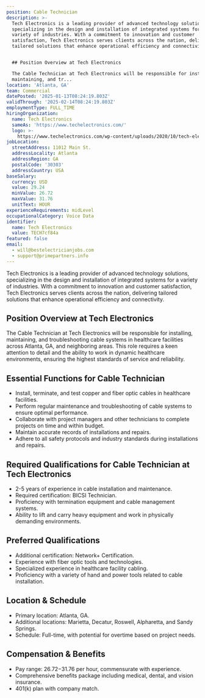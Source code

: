 ```yaml
---
position: Cable Technician
description: >-
  Tech Electronics is a leading provider of advanced technology solutions,
  specializing in the design and installation of integrated systems for a
  variety of industries. With a commitment to innovation and customer
  satisfaction, Tech Electronics serves clients across the nation, delivering
  tailored solutions that enhance operational efficiency and connectivity.


  ## Position Overview at Tech Electronics

  The Cable Technician at Tech Electronics will be responsible for installing,
  maintaining, and tr...
location: 'Atlanta, GA'
team: Commercial
datePosted: '2025-01-13T08:24:19.803Z'
validThrough: '2025-02-14T08:24:19.803Z'
employmentType: FULL_TIME
hiringOrganization:
  name: Tech Electronics
  sameAs: 'https://www.techelectronics.com/'
  logo: >-
    https://www.techelectronics.com/wp-content/uploads/2020/10/tech-electronics-logo.png
jobLocation:
  streetAddress: 11012 Main St.
  addressLocality: Atlanta
  addressRegion: GA
  postalCode: '30303'
  addressCountry: USA
baseSalary:
  currency: USD
  value: 29.24
  minValue: 26.72
  maxValue: 31.76
  unitText: HOUR
experienceRequirements: midLevel
occupationalCategory: Voice Data
identifier:
  name: Tech Electronics
  value: TECH7cf84a
featured: false
email:
  - will@bestelectricianjobs.com
  - support@primepartners.info
---
```




Tech Electronics is a leading provider of advanced technology solutions, specializing in the design and installation of integrated systems for a variety of industries. With a commitment to innovation and customer satisfaction, Tech Electronics serves clients across the nation, delivering tailored solutions that enhance operational efficiency and connectivity.

## Position Overview at Tech Electronics
The Cable Technician at Tech Electronics will be responsible for installing, maintaining, and troubleshooting cable systems in healthcare facilities across Atlanta, GA, and neighboring areas. This role requires a keen attention to detail and the ability to work in dynamic healthcare environments, ensuring the highest standards of service and reliability.

## Essential Functions for Cable Technician
- Install, terminate, and test copper and fiber optic cables in healthcare facilities.
- Perform regular maintenance and troubleshooting of cable systems to ensure optimal performance.
- Collaborate with project managers and other technicians to complete projects on time and within budget.
- Maintain accurate records of installations and repairs.
- Adhere to all safety protocols and industry standards during installations and repairs.

## Required Qualifications for Cable Technician at Tech Electronics
- 2-5 years of experience in cable installation and maintenance.
- Required certification: BICSI Technician.
- Proficiency with termination equipment and cable management systems.
- Ability to lift and carry heavy equipment and work in physically demanding environments.

## Preferred Qualifications
- Additional certification: Network+ Certification.
- Experience with fiber optic tools and technologies.
- Specialized experience in healthcare facility cabling.
- Proficiency with a variety of hand and power tools related to cable installation.

## Location & Schedule
- Primary location: Atlanta, GA.
- Additional locations: Marietta, Decatur, Roswell, Alpharetta, and Sandy Springs.
- Schedule: Full-time, with potential for overtime based on project needs.

## Compensation & Benefits
- Pay range: $26.72-$31.76 per hour, commensurate with experience.
- Comprehensive benefits package including medical, dental, and vision insurance.
- 401(k) plan with company match.
